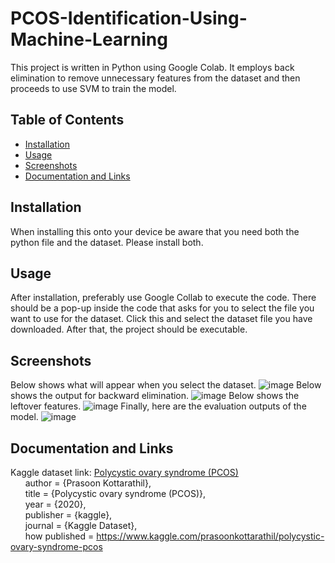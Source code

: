 # PCOS-Identification-Using-Machine-Learning

This project is written in Python using Google Colab. It employs back elimination to remove unnecessary features from the dataset and then proceeds to use SVM to train the model.

## Table of Contents
- [Installation](https://github.com/shumphries22/PCOS-Identification-Using-Machine-Learning/blob/main/README.md#installation)
- [Usage](https://github.com/shumphries22/PCOS-Identification-Using-Machine-Learning/blob/main/README.md#usage)
- [Screenshots](https://github.com/shumphries22/PCOS-Identification-Using-Machine-Learning/blob/main/README.md#screenshots)
- [Documentation and Links](https://github.com/shumphries22/PCOS-Identification-Using-Machine-Learning/blob/main/README.md#documentation-and-links)

## Installation
When installing this onto your device be aware that you need both the python file and the dataset. Please install both.

## Usage
After installation, preferably use Google Collab to execute the code. There should be a pop-up inside the code that asks for you to select the file you want to use for the dataset. Click this and select the dataset file you have downloaded. After that, the project should be executable.

## Screenshots
Below shows what will appear when you select the dataset.
![image](https://github.com/user-attachments/assets/c3d6af95-0bc2-4fb6-9e2e-24e1a8faa59d)
Below shows the output for backward elimination.
![image](https://github.com/user-attachments/assets/4d23c6b9-e68f-49aa-8cd4-dd1d186756fc)
Below shows the leftover features.
![image](https://github.com/user-attachments/assets/0b9e7082-ca7e-40b7-a594-898cf4107c95)
Finally, here are the evaluation outputs of the model.
![image](https://github.com/user-attachments/assets/f9aec890-2891-4433-9382-8dfe7956f3bd)



## Documentation and Links
Kaggle dataset link: [Polycystic ovary syndrome (PCOS)](https://www.kaggle.com/datasets/prasoonkottarathil/polycystic-ovary-syndrome-pcos/data) <br>
&nbsp;&nbsp;&nbsp;&nbsp;&nbsp;&nbsp;author = {Prasoon Kottarathil}, <br>
&nbsp;&nbsp;&nbsp;&nbsp;&nbsp;&nbsp;title = {Polycystic ovary syndrome (PCOS)}, <br>
&nbsp;&nbsp;&nbsp;&nbsp;&nbsp;&nbsp;year = {2020}, <br>
&nbsp;&nbsp;&nbsp;&nbsp;&nbsp;&nbsp;publisher = {kaggle}, <br>
&nbsp;&nbsp;&nbsp;&nbsp;&nbsp;&nbsp;journal = {Kaggle Dataset}, <br>
&nbsp;&nbsp;&nbsp;&nbsp;&nbsp;&nbsp;how published = https://www.kaggle.com/prasoonkottarathil/polycystic-ovary-syndrome-pcos
